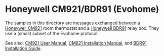 Honeywell CM921/BDR91 (Evohome)
===============================

The samples in this directory are messages exchanged between a
[Honeywell CM921](https://heatingcontrols.honeywellhome.com/products/Programmable-Thermostats/TPI/CM921/)
room thermostat and a
[Honeywell BDR91](https://heatingcontrols.honeywellhome.com/products/thermostats/wireless-relay-boxes/BDR91A1000-Wireless-Relay-Box/) relay box.
They use a (small) subset of the Evohome protocol.

See also:
[CM921 User Manual](https://heatingcontrols.honeywellhome.com/documents/User-Guide/pdf/1068.pdf),
[CM921 Installation Manual](https://heatingcontrols.honeywellhome.com/Documents/Installation-Guide/pdf/1069.pdf), and
[BDR91 Installation Guide](https://ensupport.getconnected.honeywellhome.com/s/article/Where-can-I-find-the-installation-guide-for-the-BDR91-in-multiple-languages?language=en_US).